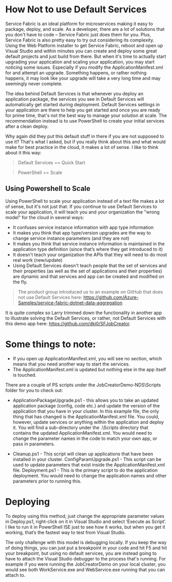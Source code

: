 # How Not to use Default Services

Service Fabric is an ideal platform for microservices making it easy to package, deploy, and scale. As a developer, there are a lot of solutions that you don't have to code – Service Fabric just does them for you. Plus, Service Fabric is also pretty easy to try out considering its complexity. Using the Web Platform installer to get Service Fabric, reboot and open up Visual Studio and within minutes you can create and deploy some great default projects and just build from there. But when it's time to actually start upgrading your application and scaling your application, you may start noticing some issues. Especially if you modify the ApplicationManifest.xml for <DefaultSevices> and attempt an upgrade. Something happens, or rather nothing happens, it may look like your upgrade will take a very long time and may seemingly never complete.

The idea behind Default Services is that whenever you deploy an application package, the services you see in Default Services will automatically get started during deployment. Default Services settings in your application are there to help you get started and once you are ready for prime time, that's not the best way to manage your solution at scale. The recommendation instead is to use PowerShell to create your initial services after a clean deploy.

Why again did they put this default stuff in there if you are not supposed to use it? That's what I asked, but if you really think about this and what would make for best practice in the cloud, it makes a lot of sense. I like to think about it this way:

> Default Services == Quick Start

> PowerShell == Scale

## Using Powershell to Scale

Using PowerShell to scale your application instead of a text file makes a lot of sense, but it's not just that. If you continue to use Default Services to scale your application, it will teach you and your organization the "wrong model" for the cloud in several ways:

- It confuses service instance information with app type information
- It makes you think that app type/version upgrades are the way to change service instance parameters (and they are not)
- It makes you think that service instance information is maintained in the application type definition (since that’s where they get introduced to it)
- It doesn't teach your organization the APIs that they will need to do most real work (new/update)
- Using Default Services doesn't teach people that the set of services and their properties (as well as the set of applications and their properties) are dynamic and that services and app can be created and modified on the fly.

> The product group introduced us to an example on GitHub that does not use Default Services here: https://github.com/Azure-Samples/service-fabric-dotnet-data-aggregation

It is quite complex so Larry trimmed down the functionality in another app to illustrate solving the Default Services, or rather, not Default Services with this demo app here:
https://github.com/dkj0/SFJobCreator.

# Some things to note:

- If you open up ApplicationManifest.xml, you will see no <DefaultServices> section, which means that you need another way to start the services.
- The ApplicationManifest.xml is updated but nothing else in the app itself is touched.
     
There are a couple of PS scripts under the JobCreatorDemo-NDS\Scripts folder for you to check out:
- ApplicationPackageUpgrade.ps1 - this allows you to take an updated application package (config, code etc.) and update the version of the application that you have in your cluster. In this example file, the only thing that has changed is the ApplicationManifest.xml file. You could, however, update services or anything within the application and deploy it. You will find a sub-directory under the .\Scripts directory that contains the updated ApplicationManifest.xml. You would need to change the parameter names in the code to match your own app, or pass in parameters.
     
- Cleanup.ps1 - This script will clean up applications that have been installed in your cluster.
ConfigParamUpgrade.ps1 - This script can be used to update parameters that exist inside the ApplicationManifest.xml file.
Deployment.ps1 - This is the primary script to do the application deployment. You would need to change the application names and other parameters prior to running this.

# Deploying

To deploy using this method, just change the appropriate parameter values in Deploy.ps1, right-click on it in Visual Studio and select ‘Execute as Script’. I like to run it in PowerShell ISE just to see how it works, but when you get it working, that’s the fastest way to test from Visual Studio.

The only challenge with this model is debugging locally. If you keep the <DefaultServices> way of doing things, you can just put a breakpoint in your code and hit F5 and hit your breakpoint, but using no default services, you are instead going to have to attach the Visual Studio debugger to the process that's running. For example if you were running the JobCreatorDemo on your local cluster, you would see both WorkService.exe and WebService.exe running that you can attach to.

